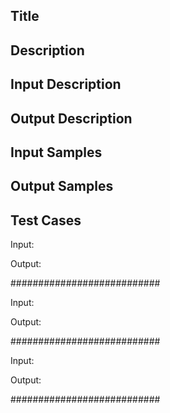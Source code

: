 ## Title


## Description


## Input Description


## Output Description


## Input Samples


## Output Samples


## Test Cases

Input:


Output:


###########################

Input:


Output:


###########################

Input:


Output:


###########################

